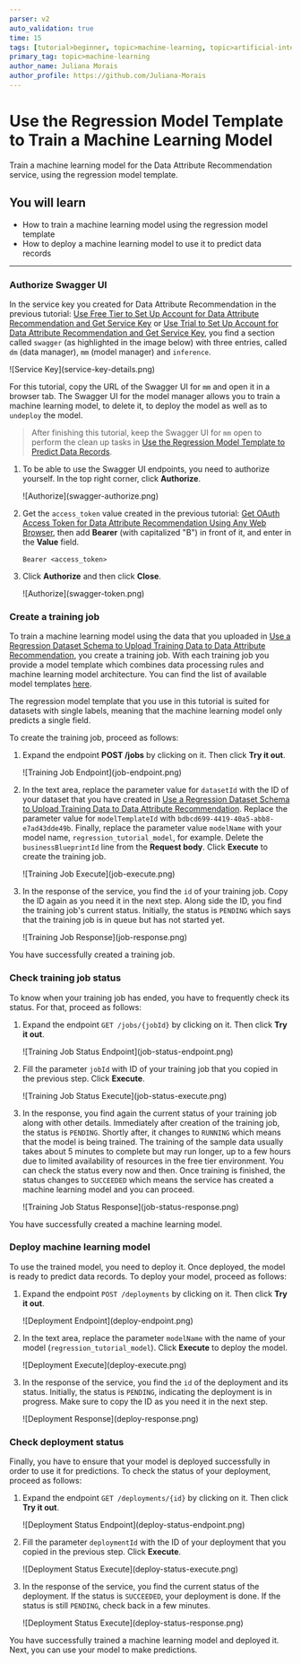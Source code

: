 ```yaml
---
parser: v2
auto_validation: true
time: 15
tags: [tutorial>beginner, topic>machine-learning, topic>artificial-intelligence, topic>cloud, software-product>sap-business-technology-platform, software-product>sap-ai-services, software-product>data-attribute-recommendation, tutorial>free-tier]
primary_tag: topic>machine-learning
author_name: Juliana Morais
author_profile: https://github.com/Juliana-Morais
---
```


# Use the Regression Model Template to Train a Machine Learning Model
<!-- description --> Train a machine learning model for the Data Attribute Recommendation service, using the regression model template.

## You will learn
  - How to train a machine learning model using the regression model template
  - How to deploy a machine learning model to use it to predict data records

---

### Authorize Swagger UI


In the service key you created for Data Attribute Recommendation in the previous tutorial: [Use Free Tier to Set Up Account for Data Attribute Recommendation and Get Service Key](cp-aibus-dar-booster-free-key) or [Use Trial to Set Up Account for Data Attribute Recommendation and Get Service Key](cp-aibus-dar-booster-key), you find a section called `swagger` (as highlighted in the image below) with three entries, called `dm` (data manager), `mm` (model manager) and `inference`.

<!-- border -->![Service Key](service-key-details.png)

For this tutorial, copy the URL of the Swagger UI for `mm` and open it in a browser tab. The Swagger UI for the model manager allows you to train a machine learning model, to delete it, to deploy the model as well as to `undeploy` the model.

>After finishing this tutorial, keep the Swagger UI for `mm` open to perform the clean up tasks in [Use the Regression Model Template to Predict Data Records](cp-aibus-dar-swagger-regression-predict).

1. To be able to use the Swagger UI endpoints, you need to authorize yourself. In the top right corner, click **Authorize**.

    <!-- border -->![Authorize](swagger-authorize.png)

2. Get the `access_token` value created in the previous tutorial: [Get OAuth Access Token for Data Attribute Recommendation Using Any Web Browser](cp-aibus-dar-web-oauth-token), then add **Bearer** (with capitalized "B") in front of it, and enter in the **Value** field.

    ```
    Bearer <access_token>
    ```

3. Click **Authorize** and then click **Close**.

    <!-- border -->![Authorize](swagger-token.png)



### Create a training job


To train a machine learning model using the data that you uploaded in [Use a Regression Dataset Schema to Upload Training Data to Data Attribute Recommendation](cp-aibus-dar-swagger-regression-upload), you create a training job. With each training job you provide a model template which combines data processing rules and machine learning model architecture. You can find the list of available model templates [here](https://help.sap.com/docs/Data_Attribute_Recommendation/105bcfd88921418e8c29b24a7a402ec3/1e76e8c636974a06967552c05d40e066.html).

The regression model template that you use in this tutorial is suited for datasets with single labels, meaning that the machine learning model only predicts a single field.

To create the training job, proceed as follows:

1. Expand the endpoint **POST /jobs** by clicking on it. Then click **Try it out**.

    <!-- border -->![Training Job Endpoint](job-endpoint.png)

2. In the text area, replace the parameter value for `datasetId` with the ID of your dataset that you have created in [Use a Regression Dataset Schema to Upload Training Data to Data Attribute Recommendation](cp-aibus-dar-swagger-regression-upload). Replace the parameter value for `modelTemplateId` with `bdbcd699-4419-40a5-abb8-e7ad43dde49b`. Finally, replace the parameter value `modelName` with your model name, `regression_tutorial_model`, for example. Delete the `businessBlueprintId` line from the **Request body**. Click **Execute** to create the training job.

    <!-- border -->![Training Job Execute](job-execute.png)

3. In the response of the service, you find the `id` of your training job. Copy the ID again as you need it in the next step. Along side the ID, you find the training job's current status. Initially, the status is `PENDING` which says that the training job is in queue but has not started yet.

    <!-- border -->![Training Job Response](job-response.png)

You have successfully created a training job.



### Check training job status


To know when your training job has ended, you have to frequently check its status. For that, proceed as follows:

1. Expand the endpoint `GET /jobs/{jobId}` by clicking on it. Then click **Try it out**.

    <!-- border -->![Training Job Status Endpoint](job-status-endpoint.png)

2. Fill the parameter `jobId` with ID of your training job that you copied in the previous step. Click **Execute**.

    <!-- border -->![Training Job Status Execute](job-status-execute.png)

3. In the response, you find again the current status of your training job along with other details. Immediately after creation of the training job, the status is `PENDING`. Shortly after, it changes to `RUNNING` which means that the model is being trained. The training of the sample data usually takes about 5 minutes to complete but may run longer, up to a few hours due to limited availability of resources in the free tier environment. You can check the status every now and then. Once training is finished, the status changes to `SUCCEEDED` which means the service has created a machine learning model and you can proceed.

    <!-- border -->![Training Job Status Response](job-status-response.png)

You have successfully created a machine learning model.




### Deploy machine learning model


To use the trained model, you need to deploy it. Once deployed, the model is ready to predict data records. To deploy your model, proceed as follows:

1. Expand the endpoint `POST /deployments` by clicking on it. Then click **Try it out**.

    <!-- border -->![Deployment Endpoint](deploy-endpoint.png)

2. In the text area, replace the parameter `modelName` with the name of your model (`regression_tutorial_model`). Click **Execute** to deploy the model.

    <!-- border -->![Deployment Execute](deploy-execute.png)

3. In the response of the service, you find the `id` of the deployment and its status. Initially, the status is `PENDING`, indicating the deployment is in progress. Make sure to copy the ID as you need it in the next step.

    <!-- border -->![Deployment Response](deploy-response.png)



### Check deployment status


Finally, you have to ensure that your model is deployed successfully in order to use it for predictions. To check the status of your deployment, proceed as follows:

1. Expand the endpoint `GET /deployments/{id}` by clicking on it. Then click **Try it out**.

    <!-- border -->![Deployment Status Endpoint](deploy-status-endpoint.png)

2. Fill the parameter `deploymentId` with the ID of your deployment that you copied in the previous step. Click **Execute**.

    <!-- border -->![Deployment Status Execute](deploy-status-execute.png)

3. In the response of the service, you find the current status of the deployment. If the status is `SUCCEEDED`, your deployment is done. If the status is still `PENDING`, check back in a few minutes.

    <!-- border -->![Deployment Status Execute](deploy-status-response.png)

You have successfully trained a machine learning model and deployed it. Next, you can use your model to make predictions.

